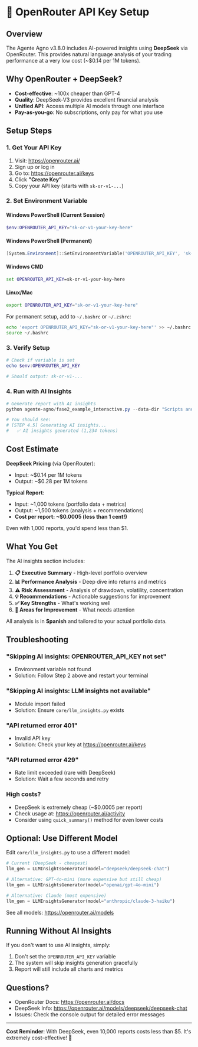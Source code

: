 # 🤖 OpenRouter API Key Setup

## Overview
The Agente Agno v3.8.0 includes AI-powered insights using **DeepSeek** via OpenRouter. This provides natural language analysis of your trading performance at a very low cost (~$0.14 per 1M tokens).

## Why OpenRouter + DeepSeek?
- **Cost-effective**: ~100x cheaper than GPT-4
- **Quality**: DeepSeek-V3 provides excellent financial analysis
- **Unified API**: Access multiple AI models through one interface
- **Pay-as-you-go**: No subscriptions, only pay for what you use

## Setup Steps

### 1. Get Your API Key

1. Visit: https://openrouter.ai/
2. Sign up or log in
3. Go to: https://openrouter.ai/keys
4. Click **"Create Key"**
5. Copy your API key (starts with `sk-or-v1-...`)

### 2. Set Environment Variable

#### Windows PowerShell (Current Session)
```powershell
$env:OPENROUTER_API_KEY="sk-or-v1-your-key-here"
```

#### Windows PowerShell (Permanent)
```powershell
[System.Environment]::SetEnvironmentVariable('OPENROUTER_API_KEY', 'sk-or-v1-your-key-here', 'User')
```

#### Windows CMD
```cmd
set OPENROUTER_API_KEY=sk-or-v1-your-key-here
```

#### Linux/Mac
```bash
export OPENROUTER_API_KEY="sk-or-v1-your-key-here"
```

For permanent setup, add to `~/.bashrc` or `~/.zshrc`:
```bash
echo 'export OPENROUTER_API_KEY="sk-or-v1-your-key-here"' >> ~/.bashrc
source ~/.bashrc
```

### 3. Verify Setup

```powershell
# Check if variable is set
echo $env:OPENROUTER_API_KEY

# Should output: sk-or-v1-...
```

### 4. Run with AI Insights

```powershell
# Generate report with AI insights
python agente-agno/fase2_example_interactive.py --data-dir "Scripts and CSV Files"

# You should see:
# [STEP 4.5] Generating AI insights...
#   ✅ AI insights generated (1,234 tokens)
```

## Cost Estimate

**DeepSeek Pricing** (via OpenRouter):
- Input: ~$0.14 per 1M tokens
- Output: ~$0.28 per 1M tokens

**Typical Report**:
- Input: ~1,000 tokens (portfolio data + metrics)
- Output: ~1,500 tokens (analysis + recommendations)
- **Cost per report: ~$0.0005 (less than 1 cent!)**

Even with 1,000 reports, you'd spend less than $1.

## What You Get

The AI insights section includes:

1. **📋 Executive Summary** - High-level portfolio overview
2. **📊 Performance Analysis** - Deep dive into returns and metrics
3. **⚠️ Risk Assessment** - Analysis of drawdown, volatility, concentration
4. **💡 Recommendations** - Actionable suggestions for improvement
5. **✅ Key Strengths** - What's working well
6. **🔧 Areas for Improvement** - What needs attention

All analysis is in **Spanish** and tailored to your actual portfolio data.

## Troubleshooting

### "Skipping AI insights: OPENROUTER_API_KEY not set"
- Environment variable not found
- Solution: Follow Step 2 above and restart your terminal

### "Skipping AI insights: LLM insights not available"
- Module import failed
- Solution: Ensure `core/llm_insights.py` exists

### "API returned error 401"
- Invalid API key
- Solution: Check your key at https://openrouter.ai/keys

### "API returned error 429"
- Rate limit exceeded (rare with DeepSeek)
- Solution: Wait a few seconds and retry

### High costs?
- DeepSeek is extremely cheap (~$0.0005 per report)
- Check usage at: https://openrouter.ai/activity
- Consider using `quick_summary()` method for even lower costs

## Optional: Use Different Model

Edit `core/llm_insights.py` to use a different model:

```python
# Current (DeepSeek - cheapest)
llm_gen = LLMInsightsGenerator(model="deepseek/deepseek-chat")

# Alternative: GPT-4o-mini (more expensive but still cheap)
llm_gen = LLMInsightsGenerator(model="openai/gpt-4o-mini")

# Alternative: Claude (most expensive)
llm_gen = LLMInsightsGenerator(model="anthropic/claude-3-haiku")
```

See all models: https://openrouter.ai/models

## Running Without AI Insights

If you don't want to use AI insights, simply:
1. Don't set the `OPENROUTER_API_KEY` variable
2. The system will skip insights generation gracefully
3. Report will still include all charts and metrics

## Questions?

- OpenRouter Docs: https://openrouter.ai/docs
- DeepSeek Info: https://openrouter.ai/models/deepseek/deepseek-chat
- Issues: Check the console output for detailed error messages

---

**Cost Reminder**: With DeepSeek, even 10,000 reports costs less than $5. It's extremely cost-effective! 🎉
